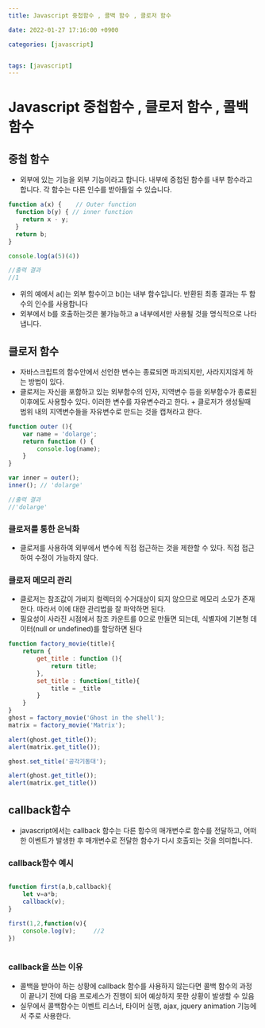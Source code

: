 ```yaml
---
title: Javascript 중첩함수 , 콜백 함수 , 클로저 함수

date: 2022-01-27 17:16:00 +0900

categories: [javascript]


tags: [javascript]
---
```


# Javascript 중첩함수 ,  클로저 함수 , 콜백 함수

## 중첩 함수
  + 외부에 있는 기능을 외부 기능이라고 합니다. 내부에 중첩된 함수를 내부 함수라고 합니다. 각 함수는 다른 인수를 받아들일 수 있습니다.


```javascript
function a(x) {    // Outer function
  function b(y) { // inner function
    return x - y;
  }
  return b;
}

console.log(a(5)(4))

//출력 결과
//1
```
  + 위의 예에서 a()는 외부 함수이고 b()는 내부 함수입니다. 반환된 최종 결과는 두 함수의 인수를 사용합니다
  + 외부에서 b를 호출하는것은 불가능하고 a 내부에서만 사용될 것을 명식적으로 나타냅니다.

## 클로저 함수
  + 자바스크립트의 함수안에서 선언한 변수는 종료되면 파괴되지만, 사라지지않게 하는 방법이 있다.
  + 클로저는 자신을 포함하고 있는 외부함수의 인자, 지역변수 등을 외부함수가 종료된 이후에도 사용할수 있다. 이러한 변수를 자유변수라고 한다. + 클로저가 생성될때 범위 내의 지역변수들을 자유변수로 만드는 것을 캡쳐라고 한다.

```javascript
function outer (){
	var name = 'dolarge';
  	return function () {
		console.log(name);
    }
}

var inner = outer();
inner(); // 'dolarge'

//출력 결과
//'dolarge'
```

### 클로저를 통한 은닉화

+ 클로저를 사용하여 외부에서 변수에 직접 접근하는 것을 제한할 수 있다. 직접 접근하여 수정이 가능하지 않다.

### 클로저 메모리 관리
+ 클로저는 참조값이 가비지 컬렉터의 수거대상이 되지 않으므로 메모리 소모가 존재한다. 따라서 이에 대한 관리법을 잘 파악하면 된다.
+ 필요성이 사라진 시점에서 참조 카운트를 0으로 만들면 되는데, 식별자에 기본형 데이터(null or undefined)를 할당하면 된다


```javascript
function factory_movie(title){
    return {
        get_title : function (){
            return title;
        },
        set_title : function(_title){
            title = _title
        }
    }
}
ghost = factory_movie('Ghost in the shell');
matrix = factory_movie('Matrix');

alert(ghost.get_title());
alert(matrix.get_title());

ghost.set_title('공각기동대');

alert(ghost.get_title());
alert(matrix.get_title())

```

## callback함수
  + javascript에서는 callback 함수는 다른 함수의 매개변수로 함수를 전달하고, 어떠한 이벤트가 발생한 후 매개변수로 전달한 함수가 다시 호출되는 것을 의미합니다.

### callback함수 예시
```javascript

function first(a,b,callback){
	let v=a*b;
	callback(v);
}

first(1,2,function(v){
	console.log(v);		//2
})



```

### callback을 쓰는 이유

+ 콜백을 받아야 하는 상황에 callback 함수를 사용하지 않는다면 콜백 함수의 과정이 끝나기 전에 다음 프로세스가 진행이 되어 예상하지 못한 상황이 발생할 수 있음
+ 실무에서 콜백함수는 이벤트 리스너, 타이머 실행, ajax, jquery animation 기능에서 주로 사용한다.






